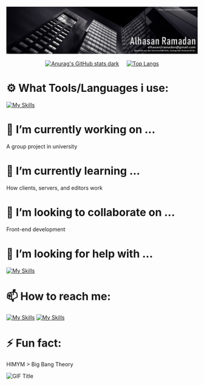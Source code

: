 ![Profile Banner](dark-banner-linkedIn.jpg)


<div style="display: flex; justify-content: center; align-items: center; gap: 20px;">
  <a href="https://github.com/anuraghazra/github-readme-stats">
    <img src="https://github-readme-stats.vercel.app/api?username=alhasan-ramadan&show=reviews,discussions_started,discussions_answered,prs_merged,prs_merged_percentage&show_icons=true&theme=tokyonight&bg_color=00000000&rank_icon=percentile" alt="Anurag's GitHub stats dark"/>
  </a>
  <a href="https://github.com/anuraghazra/github-readme-stats">
    <img src="https://github-readme-stats.vercel.app/api/top-langs/?username=alhasan-ramadan&langs_count=8&layout=compact&theme=tokyonight&bg_color=00000000" alt="Top Langs"/>
  </a>
</div>



# ⚙️ What Tools/Languages i use:

[![My Skills](https://skillicons.dev/icons?i=figma,vscode,idea,godot,obsidian,blender,dotnet,docker,cloudflare,windows,linux,githubactions,github,gitlab,git,matlab,cs,html,css,java,latex,md,haskell)](https://skillicons.dev)

# 🔭 I’m currently working on ...
A group project in university
# 🌱 I’m currently learning ...
How clients, servers, and editors work
# 👯 I’m looking to collaborate on ...
Front-end development
# 🤔 I’m looking for help with ...
[![My Skills](https://skillicons.dev/icons?i=react)](https://skillicons.dev)
# 📫 How to reach me: 
[![My Skills](https://skillicons.dev/icons?i=linkedin)](https://www.linkedin.com/in/alhasan-ramadan-75a390220/)
[![My Skills](https://skillicons.dev/icons?i=instagram)](https://www.instagram.com/0nlyhasan)

# ⚡ Fun fact: 
HIMYM > Big Bang Theory

<img src="https://media.giphy.com/media/lTY3NrsUR2KwOihvpA/giphy.gif" alt="GIF Title" width="250">
